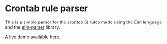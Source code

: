 # Crontab rule parser

This is a simple parser for the [crontab(5)](https://www.man7.org/linux/man-pages/man5/crontab.5.html) rules made using the Elm language and the [elm-parser](https://package.elm-lang.org/packages/elm/parser/latest) library.

A live demo available [here](https://astynax.github.io/elm-crontab-parser).

